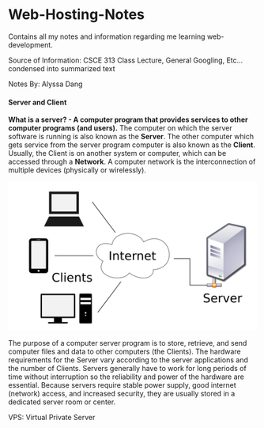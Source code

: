 # Web-Hosting-Notes
Contains all my notes and information regarding me learning web-development.

Source of Information: CSCE 313 Class Lecture, General Googling, Etc... condensed into summarized text

Notes By: Alyssa Dang

#### Server and Client

**What is a server? - A computer program that provides services to other computer programs (and users).**
The computer on which the server software is running is also known as the **Server**.
The other computer which gets service from the server program computer is also known as the **Client**. 
Usually, the Client is on another system or computer, which can be accessed through a **Network**.
A computer network is the interconnection of multiple devices (physically or wirelessly).
        
![Server-Client Model](https://github.com/AlyssaDang/Web-Hosting-Notes/blob/master/notesImages/Server-Client-Model.png)

The purpose of a computer server program is to store, retrieve, and send computer files and data to other computers (the Clients). 
The hardware requirements for the Server vary according to the server applications and the number of Clients. 
Servers generally have to work for long periods of time without interruption so the reliability and power of the hardware are essential. Because servers require stable power supply, good internet (network) access, and increased security, they are usually stored in a dedicated server room or center.
        
VPS: Virtual Private Server
